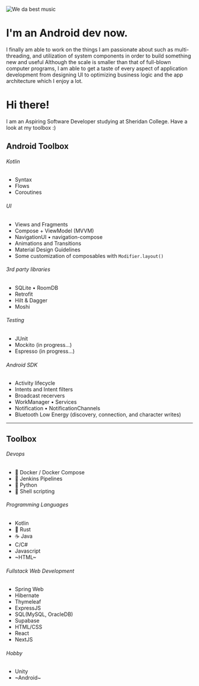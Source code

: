 ![We da best music](https://media1.giphy.com/media/v1.Y2lkPTc5MGI3NjExZDk5ZTNiNzQwNWZmZjAxNjVjYTI0ODdiY2RmYzBiNWFiZTE3MGQ1ZCZjdD1n/QBjok2NBIzSR7IaDQK/giphy.gif)

# I'm an Android dev now. 
I finally am able to work on the things I am passionate about such as multi-threading, and utilization of system components in order to build something new and useful
Although the scale is smaller than that of full-blown computer programs, I am able to get a taste of every aspect of application development from designing UI to optimizing business logic and the app architecture which I enjoy a lot.

# Hi there!
I am an Aspiring Software Developer studying at Sheridan College.
Have a look at my toolbox :)


## Android Toolbox
###### Kotlin
- Syntax
- Flows
- Coroutines

###### UI
- Views and Fragments
- Compose + ViewModel (MVVM)
- NavigationUI • navigation-compose
- Animations and Transitions
- Material Design Guidelines
- Some customization of composables with `Modifier.layout()`


###### 3rd party libraries
- SQLite • RoomDB
- Retrofit
- Hilt & Dagger 
- Moshi

###### Testing
- JUnit
- Mockito  (in progress...)
- Espresso (in progress...)

###### Android SDK
- Activity lifecycle
- Intents and Intent filters
- Broadcast recervers
- WorkManager • Services 
- Notification • NotificationChannels
- Bluetooth Low Energy (discovery, connection, and character writes)


--------------

## Toolbox
###### Devops
- 🐳 Docker / Docker Compose
- 🤵 Jenkins Pipelines
- 🐍 Python
- 🐚 Shell scripting

###### Programming Languages
- Kotlin
- 🦀 Rust
- ☕ Java
- C/C#
- Javascript
- ~HTML~

###### Fullstack Web Development
- Spring Web
- Hibernate
- Thymeleaf
- ExpressJS
- SQL(MySQL, OracleDB)
- Supabase
- HTML/CSS
- React
- NextJS

###### Hobby
- Unity
- ~Android~

<!---
SeijiDominic/SeijiDominic is a ✨ special ✨ repository because its `README.md` (this file) appears on your GitHub profile.
You can click the Preview link to take a look at your changes.
--->
